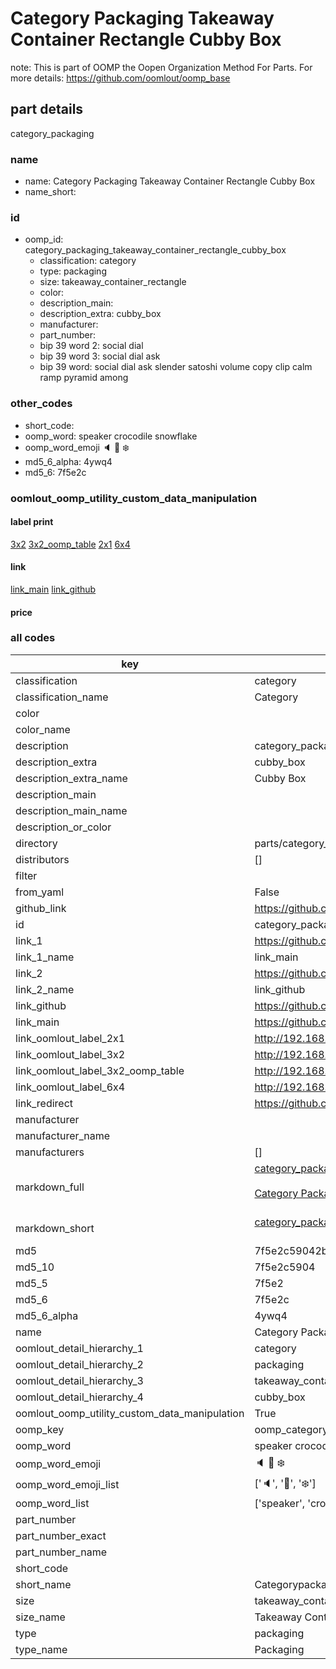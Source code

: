 # Category Packaging Takeaway Container Rectangle Cubby Box  

note: This is part of OOMP the Oopen Organization Method For Parts. For more details: https://github.com/oomlout/oomp_base

##  part details
  



category_packaging



### name
* name: Category Packaging Takeaway Container Rectangle Cubby Box
* name_short: 
### id
* oomp_id: category_packaging_takeaway_container_rectangle_cubby_box
  * classification: category
  * type: packaging
  * size: takeaway_container_rectangle
  * color: 
  * description_main: 
  * description_extra: cubby_box
  * manufacturer: 
  * part_number: 
  * bip 39 word 2: social dial
  * bip 39 word 3: social dial ask
  * bip 39 word: social dial ask slender satoshi volume copy clip calm ramp pyramid among

### other_codes
* short_code: 
* oomp_word: speaker crocodile snowflake
* oomp_word_emoji :speaker: :crocodile: :snowflake:
* md5_6_alpha: 4ywq4
* md5_6: 7f5e2c






### oomlout_oomp_utility_custom_data_manipulation
#### label print
[3x2](http://192.168.1.245:1112/?label=oomp%204ywq4)
[3x2_oomp_table](http://192.168.1.108:1112/?label=oomp%204ywq4)
[2x1](http://192.168.1.242:1112/?label=oomp%204ywq4)
[6x4](http://192.168.1.55:1112/?label=oomp%204ywq4)    

#### link

[link_main](https://github.com/oomlout/oomlout_oomp_version_1_messy/tree/main/parts/category_packaging_takeaway_container_rectangle_cubby_box) [link_github](https://github.com/oomlout/oomlout_oomp_version_1_messy/tree/main/parts/category_packaging_takeaway_container_rectangle_cubby_box)                             

#### price







### all codes 
| key | value |  
| --- | --- |  
| classification | category |  
| classification_name | Category |  
| color |  |  
| color_name |  |  
| description | category_packaging |  
| description_extra | cubby_box |  
| description_extra_name | Cubby Box |  
| description_main |  |  
| description_main_name |  |  
| description_or_color |   |  
| directory | parts/category_packaging_takeaway_container_rectangle_cubby_box |  
| distributors | [] |  
| filter |  |  
| from_yaml | False |  
| github_link | https://github.com/oomlout/oomlout_oomp_part_src/tree/main/parts/category_packaging_takeaway_container_rectangle_cubby_box |  
| id | category_packaging_takeaway_container_rectangle_cubby_box |  
| link_1 | https://github.com/oomlout/oomlout_oomp_version_1_messy/tree/main/parts/category_packaging_takeaway_container_rectangle_cubby_box |  
| link_1_name | link_main |  
| link_2 | https://github.com/oomlout/oomlout_oomp_version_1_messy/tree/main/parts/category_packaging_takeaway_container_rectangle_cubby_box |  
| link_2_name | link_github |  
| link_github | https://github.com/oomlout/oomlout_oomp_version_1_messy/tree/main/parts/category_packaging_takeaway_container_rectangle_cubby_box |  
| link_main | https://github.com/oomlout/oomlout_oomp_version_1_messy/tree/main/parts/category_packaging_takeaway_container_rectangle_cubby_box |  
| link_oomlout_label_2x1 | http://192.168.1.242:1112/?label=oomp%204ywq4 |  
| link_oomlout_label_3x2 | http://192.168.1.245:1112/?label=oomp%204ywq4 |  
| link_oomlout_label_3x2_oomp_table | http://192.168.1.108:1112/?label=oomp%204ywq4 |  
| link_oomlout_label_6x4 | http://192.168.1.55:1112/?label=oomp%204ywq4 |  
| link_redirect | https://github.com/oomlout/oomlout_oomp_version_1_messy/tree/main/parts/category_packaging_takeaway_container_rectangle_cubby_box |  
| manufacturer |  |  
| manufacturer_name |  |  
| manufacturers | [] |  
| markdown_full | [category_packaging_takeaway_container_rectangle_cubby_box](none)<br>[](none)<br>[Category Packaging Takeaway Container Rectangle Cubby Box](none)<br><br> |  
| markdown_short | [category_packaging_takeaway_container_rectangle_cubby_box](none)<br><br> |  
| md5 | 7f5e2c59042b4603d75fbcb41a8f466f |  
| md5_10 | 7f5e2c5904 |  
| md5_5 | 7f5e2 |  
| md5_6 | 7f5e2c |  
| md5_6_alpha | 4ywq4 |  
| name | Category Packaging Takeaway Container Rectangle Cubby Box |  
| oomlout_detail_hierarchy_1 | category |  
| oomlout_detail_hierarchy_2 | packaging |  
| oomlout_detail_hierarchy_3 | takeaway_container_rectangle |  
| oomlout_detail_hierarchy_4 | cubby_box |  
| oomlout_oomp_utility_custom_data_manipulation | True |  
| oomp_key | oomp_category_packaging_takeaway_container_rectangle_cubby_box |  
| oomp_word | speaker crocodile snowflake |  
| oomp_word_emoji | :speaker: :crocodile: :snowflake: |  
| oomp_word_emoji_list | [':speaker:', ':crocodile:', ':snowflake:'] |  
| oomp_word_list | ['speaker', 'crocodile', 'snowflake'] |  
| part_number |  |  
| part_number_exact |  |  
| part_number_name |  |  
| short_code |  |  
| short_name | Categorypackaging |  
| size | takeaway_container_rectangle |  
| size_name | Takeaway Container Rectangle |  
| type | packaging |  
| type_name | Packaging |  

